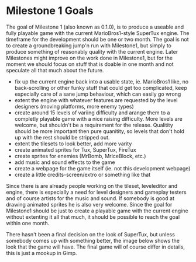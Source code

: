 # Milestone 1 Goals

The goal of Milestone 1 (also known as 0.1.0), is to produce a useable and fully playable game with the current MarioBros1-style SuperTux engine. The timeframe for the development should be one or two month. The goal is not to create a groundbreaking jump'n run with Milestone1, but simply to produce something of reasonably quality with the current engine. Later Milestones might improve on the work done in Milestone1, but for the moment we should focus on stuff that is doable in one month and not speculate all that much about the future.

* fix up the current engine back into a usable state, ie. MarioBros1 like, no back-scrolling or other funky stuff that could get too complicated, keep especially care of a sane jump behaviour, which can easily go wrong
* extent the engine with whatever features are requested by the level designers (moving platforms, more enemy types)
* create around 15 levels of variing difficulty and arange them to a completly playable game with a nice raising difficulty. More levels are welcome, but shouldn't be a requirement for the release. Qualitity should be more important then pure quanitity, so levels that don't hold up with the rest should be stripped out.
* extent the tilesets to look better, add more varity
* create animated sprites for Tux, SuperTux, FireTux
* create sprites for enemies (MrBomb, MrIceBlock, etc.)
* add music and sound effects to the game
* create a webpage for the game itself (ie. not this development webpage)
* create a little credits-screen/extro or something like that

Since there is are already people working on the tileset, leveleditor and engine, there is especially a need for level designers and gameplay testers and of course artists for the music and sound. If somebody is good at drawing animated sprites he is also very welcome. Since the goal for Milestone1 should be just to create a playable game with the current engine without extenting it all that much, it should be possible to reach the goal within one month.

There hasn't been a final decision on the look of SuperTux, but unless somebody comes up with something better, the image below shows the look that the game will have. The final game will of course differ in details, this is just a mookup in Gimp.